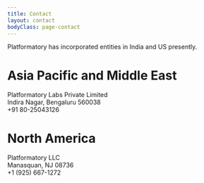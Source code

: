 ```yaml
---
title: Contact
layout: contact
bodyClass: page-contact
---
```


Platformatory has incorporated entities in India and US presently. 

# Asia Pacific and Middle East

Platformatory Labs Private Limited <br>
Indira Nagar, Bengaluru 560038 <br>
+91 80-25043126

# North America

Platformatory LLC <br>
Manasquan, NJ 08736 <br>
+1 (925) 667-1272

